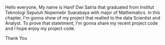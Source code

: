 Hello everyone, My name is Hanif Dwi Satria that graduated from Institut Teknologi Sepuluh Nopemebr Suarabaya with major of Mathematics. In this chapter, I'm gonna show of my project that realted to the data Scientist and Analyst. To prove that statetment, I'm gonna share my recent project code and I hope enjoy my project code.

Thank You
